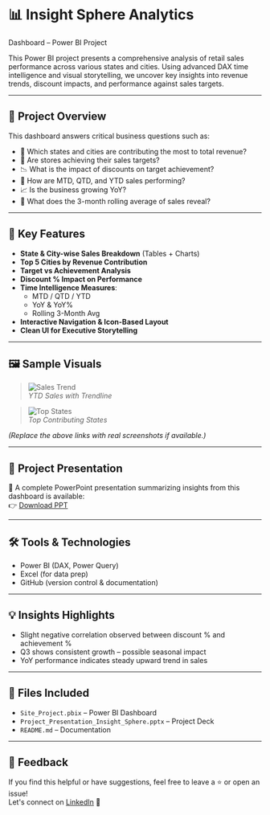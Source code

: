 # 📊 Insight Sphere Analytics
Dashboard – Power BI Project

This Power BI project presents a comprehensive analysis of retail sales performance across various states and cities. Using advanced DAX time intelligence and visual storytelling, we uncover key insights into revenue trends, discount impacts, and performance against sales targets.

---

## 🚀 Project Overview

This dashboard answers critical business questions such as:

- 📍 Which states and cities are contributing the most to total revenue?
- 🎯 Are stores achieving their sales targets?
- 📉 What is the impact of discounts on target achievement?
- 📆 How are MTD, QTD, and YTD sales performing?
- 📈 Is the business growing YoY?
- 🔁 What does the 3-month rolling average of sales reveal?

---

## 📂 Key Features

- **State & City-wise Sales Breakdown** (Tables + Charts)
- **Top 5 Cities by Revenue Contribution**
- **Target vs Achievement Analysis**
- **Discount % Impact on Performance**
- **Time Intelligence Measures**:
  - MTD / QTD / YTD
  - YoY & YoY%
  - Rolling 3-Month Avg
- **Interactive Navigation & Icon-Based Layout**
- **Clean UI for Executive Storytelling**

---

## 🖼️ Sample Visuals

> ![Sales Trend](./Screenshots/SalesTrend_YTD.png)  
> *YTD Sales with Trendline*

> ![Top States](./Screenshots/TopStates.png)  
> *Top Contributing States*

*(Replace the above links with real screenshots if available.)*

---

## 📑 Project Presentation

📂 A complete PowerPoint presentation summarizing insights from this dashboard is available:  
👉 [Download PPT](./Project_Presentation_Sales_Insights.pptx)

---

## 🛠️ Tools & Technologies

- Power BI (DAX, Power Query)
- Excel (for data prep)
- GitHub (version control & documentation)

---

## 💡 Insights Highlights

- Slight negative correlation observed between discount % and achievement %
- Q3 shows consistent growth – possible seasonal impact
- YoY performance indicates steady upward trend in sales

---

## 📎 Files Included

- `Site_Project.pbix` – Power BI Dashboard
- `Project_Presentation_Insight_Sphere.pptx` – Project Deck
- `README.md` – Documentation

---

## 🙌 Feedback

If you find this helpful or have suggestions, feel free to leave a ⭐ or open an issue!  
Let's connect on [LinkedIn](https://www.linkedin.com/in/ankushbanerjee24) 📩

